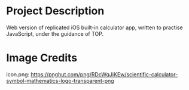 # Project Description
Web version of replicated iOS built-in calculator app, written to practise JavaScript, under the guidance of TOP.

# Image Credits
icon.png: https://pnghut.com/png/RDcWqJiKEw/scientific-calculator-symbol-mathematics-logo-transparent-png